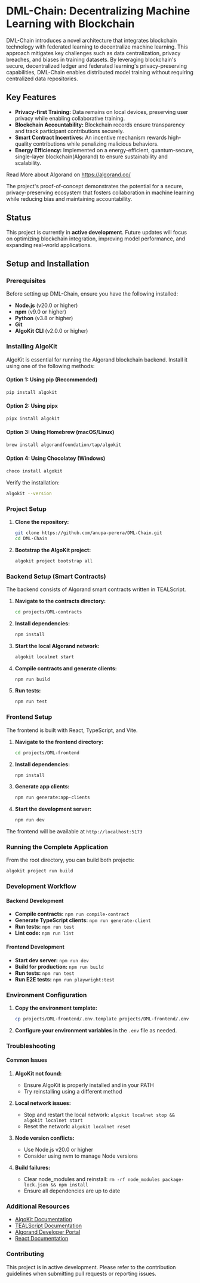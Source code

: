 # DML-Chain: Decentralizing Machine Learning with Blockchain

DML-Chain introduces a novel architecture that integrates blockchain technology with federated learning to decentralize machine learning. This approach mitigates key challenges such as data centralization, privacy breaches, and biases in training datasets. By leveraging blockchain's secure, decentralized ledger and federated learning's privacy-preserving capabilities, DML-Chain enables distributed model training without requiring centralized data repositories.

## Key Features
- **Privacy-first Training:** Data remains on local devices, preserving user privacy while enabling collaborative training.
- **Blockchain Accountability:** Blockchain records ensure transparency and track participant contributions securely.
- **Smart Contract Incentives:** An incentive mechanism rewards high-quality contributions while penalizing malicious behaviors.
- **Energy Efficiency:** Implemented on a energy-efficient, quantum-secure, single-layer blockchain(Algorand) to ensure sustainability and scalability.

Read More about Algorand on https://algorand.co/

The project's proof-of-concept demonstrates the potential for a secure, privacy-preserving ecosystem that fosters collaboration in machine learning while reducing bias and maintaining accountability.

## Status
This project is currently in **active development**. Future updates will focus on optimizing blockchain integration, improving model performance, and expanding real-world applications.

## Setup and Installation

### Prerequisites

Before setting up DML-Chain, ensure you have the following installed:

- **Node.js** (v20.0 or higher)
- **npm** (v9.0 or higher)
- **Python** (v3.8 or higher)
- **Git**
- **AlgoKit CLI** (v2.0.0 or higher)

### Installing AlgoKit

AlgoKit is essential for running the Algorand blockchain backend. Install it using one of the following methods:

#### Option 1: Using pip (Recommended)
```bash
pip install algokit
```

#### Option 2: Using pipx
```bash
pipx install algokit
```

#### Option 3: Using Homebrew (macOS/Linux)
```bash
brew install algorandfoundation/tap/algokit
```

#### Option 4: Using Chocolatey (Windows)
```bash
choco install algokit
```

Verify the installation:
```bash
algokit --version
```

### Project Setup

1. **Clone the repository:**
   ```bash
   git clone https://github.com/anupa-perera/DML-Chain.git
   cd DML-Chain
   ```

2. **Bootstrap the AlgoKit project:**
   ```bash
   algokit project bootstrap all
   ```

### Backend Setup (Smart Contracts)

The backend consists of Algorand smart contracts written in TEALScript.

1. **Navigate to the contracts directory:**
   ```bash
   cd projects/DML-contracts
   ```

2. **Install dependencies:**
   ```bash
   npm install
   ```

3. **Start the local Algorand network:**
   ```bash
   algokit localnet start
   ```

4. **Compile contracts and generate clients:**
   ```bash
   npm run build
   ```

5. **Run tests:**
   ```bash
   npm run test
   ```

### Frontend Setup

The frontend is built with React, TypeScript, and Vite.

1. **Navigate to the frontend directory:**
   ```bash
   cd projects/DML-frontend
   ```

2. **Install dependencies:**
   ```bash
   npm install
   ```

3. **Generate app clients:**
   ```bash
   npm run generate:app-clients
   ```

4. **Start the development server:**
   ```bash
   npm run dev
   ```

The frontend will be available at `http://localhost:5173`

### Running the Complete Application

From the root directory, you can build both projects:

```bash
algokit project run build
```

### Development Workflow

#### Backend Development
- **Compile contracts:** `npm run compile-contract`
- **Generate TypeScript clients:** `npm run generate-client`
- **Run tests:** `npm run test`
- **Lint code:** `npm run lint`

#### Frontend Development
- **Start dev server:** `npm run dev`
- **Build for production:** `npm run build`
- **Run tests:** `npm run test`
- **Run E2E tests:** `npm run playwright:test`

### Environment Configuration

1. **Copy the environment template:**
   ```bash
   cp projects/DML-frontend/.env.template projects/DML-frontend/.env
   ```

2. **Configure your environment variables** in the `.env` file as needed.

### Troubleshooting

#### Common Issues

1. **AlgoKit not found:**
   - Ensure AlgoKit is properly installed and in your PATH
   - Try reinstalling using a different method

2. **Local network issues:**
   - Stop and restart the local network: `algokit localnet stop && algokit localnet start`
   - Reset the network: `algokit localnet reset`

3. **Node version conflicts:**
   - Use Node.js v20.0 or higher
   - Consider using nvm to manage Node versions

4. **Build failures:**
   - Clear node_modules and reinstall: `rm -rf node_modules package-lock.json && npm install`
   - Ensure all dependencies are up to date

### Additional Resources

- [AlgoKit Documentation](https://developer.algorand.org/docs/get-started/algokit/)
- [TEALScript Documentation](https://tealscript.algo.xyz)
- [Algorand Developer Portal](https://developer.algorand.org/)
- [React Documentation](https://react.dev/)

### Contributing

This project is in active development. Please refer to the contribution guidelines when submitting pull requests or reporting issues.
